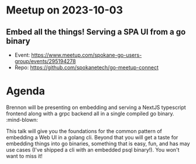 # Meetup on 2023-10-03

## Embed all the things! Serving a SPA UI from a go binary

* Event: https://www.meetup.com/spokane-go-users-group/events/295194278
* Repo: https://github.com/spokanetech/go-meetup-connect

# Agenda

Brennon will be presenting on embedding and serving a NextJS typescript frontend along with a grpc backend all in a single compiled go binary. :mind-blown:

This talk will give you the foundations for the common pattern of embedding a Web UI in a golang cli. Beyond that you will get a taste for embedding things into go binaries, something that is easy, fun, and has may use cases (I've shipped a cli with an embedded psql binary!). You won't want to miss it!
